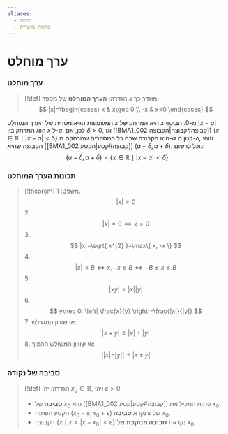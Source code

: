 ```yaml
---
aliases:
  - נורמה
  - נורמה מושרית
---
```


# ערך מוחלט

### ערך מוחלט
>[!def] הגדרה:
> **הערך המוחלט** של מספר $x$ מוגדר כך:
> $$
> |x|=\begin{cases}
> x & x\geq 0 \\
> -x & x<0
> \end{cases}
> $$

המשמעות הגיאומטרית של הערך המוחלט $x$ היא המרחק של $x$ מ-$0$.
הביטוי $|x-a|$ הוא המרחק בין $x$ ל-$a$. לכן, אם $\delta>0$, אז [[BMA1_002 קבוצה#קבוצה|הקבוצה]] $\{ x \in \mathbb{R} \mid|x-a|<\delta \}$ היא הקבוצה שבה כל המספרים שמרחקם מ-$a$ קטן מ-$\delta$, וזוהי הקבוצה שהיא [[BMA1_002 קבוצה#קטע|הקטע]] $(a-\delta,a+\delta)$. נוכל לרשום:
$$
(a-\delta, a+\delta)=\{ x\in\mathbb{R} \mid |x-a|<\delta \}
$$

### תכונות הערך המוחלט
>[!theorem] משפט:
>1.
>	$$
>	|x|\geq 0
>	$$
>2.
>	$$
>	|x|=0\iff x=0
>	$$
>3.
>	$$
>	|x|=\sqrt{ x^{2} }=\max\{ x, -x \}
>	$$
>4.
>	$$
>	|x|<B \iff x, -x \leq B \iff-B\leq x\leq B
>	$$
>5.
>	$$
>	|xy|=|x| |y|
>	$$
>6.
>	$$
>	y\neq 0: \left| \frac{x}{y} \right|=\frac{|x|}{|y|}
>	$$
>7. אי שוויון המשולש:
>	$$
>	|x+y|\leq|x|+|y|
>	$$
>8. אי שוויון המשולש ההפוך:
>	$$
>	| |x|-|y| |\leq|x \pm y|
>	$$

### סביבה של נקודה
>[!def] הגדרה:
>יהי ${x}_{0}\in \mathbb{R}$, ויהי $\varepsilon>0$.
>- **סביבה** של ${x}_{0}$ הוא [[BMA1_002 קבוצה#קטע|קטע]] פתוח המכיל את ${x}_{0}$.
> - הקטע הפתוח $({x}_{0}-\varepsilon,{x}_{0}+\varepsilon)$ נקרא **סביבה $\varepsilon$** של ${x}_{0}$.
> - הקבוצה $\{ x \mid x<|x-{x}_{0}|<\varepsilon \}$ נקראת **סביבה מנוקבת** של ${x}_{0}$.